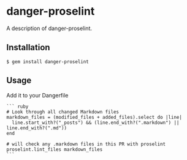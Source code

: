 # danger-proselint

A description of danger-proselint.

## Installation

    $ gem install danger-proselint

## Usage

Add it to your Dangerfile

    ``` ruby
    # Look through all changed Markdown files
    markdown_files = (modified_files + added_files).select do |line|
      line.start_with?("_posts") && (line.end_with?(".markdown") || line.end_with?(".md"))
    end
    
    # will check any .markdown files in this PR with proselint
    proselint.lint_files markdown_files
    ```
